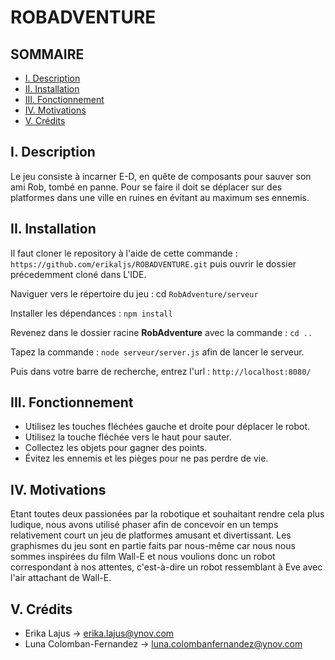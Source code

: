 # ROBADVENTURE

## SOMMAIRE
- [I. Description](#i-Description)
- [II. Installation](#ii-Installation)
- [III. Fonctionnement](#iii-Fonctionnement)
- [IV. Motivations](#iv-Motivations)
- [V. Crédits](#v-Crédits)


## I. Description 

Le jeu consiste à incarner E-D, en quête de composants pour sauver son ami Rob, tombé en panne. 
Pour se faire il doit se déplacer sur des platformes dans une ville en ruines en évitant au maximum ses ennemis. 


## II. Installation

Il faut cloner le repository à l'aide de cette commande : 
`https://github.com/erikaljs/ROBADVENTURE.git`
puis ouvrir le dossier précedemment cloné dans L'IDE.

Naviguer vers le répertoire du jeu : cd `RobAdventure/serveur`

Installer les dépendances : `npm install`

Revenez dans le dossier racine **RobAdventure** avec la commande : `cd ..`

Tapez la commande : `node serveur/server.js` afin de lancer le serveur.

Puis dans votre barre de recherche, entrez l'url : `http://localhost:8080/`


## III. Fonctionnement

- Utilisez les touches fléchées gauche et droite pour déplacer le robot.
- Utilisez la touche fléchée vers le haut pour sauter.
- Collectez les objets pour gagner des points.
- Évitez les ennemis et les pièges pour ne pas perdre de vie.


## IV. Motivations

Etant toutes deux passionées par la robotique et souhaitant rendre cela plus ludique, nous avons utilisé phaser afin de concevoir en un temps relativement court un jeu de platformes amusant et divertissant. Les graphismes du jeu sont en partie faits par nous-même car nous nous sommes inspirées du film Wall-E et nous voulions donc un robot correspondant à nos attentes, c'est-à-dire un robot ressemblant à Eve avec l'air attachant de Wall-E.


## V. Crédits

- Erika Lajus -> erika.lajus@ynov.com
- Luna Colomban-Fernandez -> luna.colombanfernandez@ynov.com




